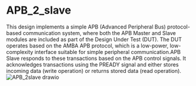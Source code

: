 # APB_2_slave
This design implements a simple APB (Advanced Peripheral Bus) protocol-based communication system, where both the APB Master and Slave modules are included as part of the Design Under Test (DUT). The DUT operates based on the AMBA APB protocol, which is a low-power, low-complexity interface suitable for simple peripheral communication.APB Slave responds to these transactions based on the APB control signals. It acknowledges transactions using the PREADY signal and either stores incoming data (write operation) or returns stored data (read operation).
![APB_2slave drawio](https://github.com/user-attachments/assets/b98ecb39-8bb7-405a-9c04-76ec8d90c54f)
